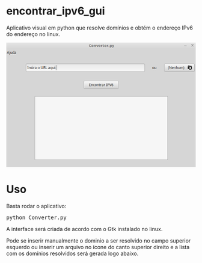 # encontrar_ipv6_gui
  Aplicativo visual em python que resolve domínios e obtém o endereço IPv6 do endereço no linux.
  
<p align="center">
  <img src="https://github.com/jpdik/encontrar_ipv6_gui/blob/master/Samples/gui.png?raw=true" width="600"/>
</p>
  
# Uso  
  Basta rodar o aplicativo:
<pre>
python Converter.py
</pre>
  
  A interface será criada de acordo com o Gtk instalado no linux.
  
  Pode se inserir manualmente o dominio a ser resolvido no campo superior esquerdo ou
  inserir um arquivo no ícone do canto superior direito e a lista com os domínios resolvidos
  será gerada logo abaixo.
